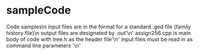 # sampleCode
Code samples\n
input files are in the format for a standard .ged file (family history file)\n
output files are designated by .out'\n'
assign256.cpp is main body of code with tree.h as the header file'\n'
input files must be read in as command line parameters '\n'
